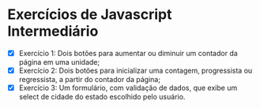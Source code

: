 # Exercícios de Javascript Intermediário
- [x] Exercício 1: Dois botões para aumentar ou diminuir um contador da página em uma unidade;
- [x] Exercício 2: Dois botões para inicializar uma contagem, progressista ou regressista, a partir do contador da página;
- [x] Exercício 3: Um formulário, com validação de dados, que exibe um select de cidade do estado escolhido pelo usuário.
